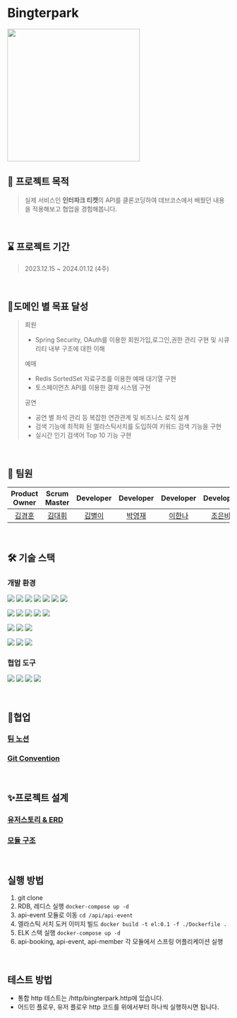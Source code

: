 # Bingterpark

<img src="https://i.imgur.com/xRGQU4e.jpg" width="300">

<br/>

## 📌 프로젝트 목적

> 실제 서비스인 **인터파크 티켓**의 API를 클론코딩하여
> 데브코스에서 배웠던 내용을 적용해보고 협업을 경험해봅니다.

<br/>

## ⌛️ 프로젝트 기간

> 2023.12.15 ~ 2024.01.12 (4주)

<br/>

## 🎯도메인 별 목표 달성
>회원
>- Spring Security, OAuth를 이용한 회원가입,로그인,권한 관리 구현 및 시큐리티 내부 구조에 대한 이해
>
> 예매
>- Redis SortedSet 자료구조를 이용한 예매 대기열 구현
>- 토스페이먼츠 API를 이용한 결제 시스템 구현
>
>
>공연
>- 공연 별 좌석 관리 등 복잡한 연관관계 및 비즈니스 로직 설계
>- 검색 기능에 최적화 된 엘라스틱서치를 도입하여 키워드 검색 기능을 구현
>- 실시간 인기 검색어 Top 10 기능 구현

<br/>

## 👥 팀원

|           Product Owner            |            Scrum Master             |             Developer              |             Developer              |             Developer              |            Developer            |
|:----------------------------------:|:-----------------------------------:|:----------------------------------:|:----------------------------------:|:----------------------------------:|:-------------------------------:|
| [김경훈](https://github.com/KarmaPol) | [김대휘](https://github.com/marooo326) | [김별이](https://github.com/byulcode) | [박영재](https://github.com/park0jae) | [이한나](https://github.com/annahxxl) | [조은비](https://github.com/eunbc) |

<br/>



## 🛠️ 기술 스택

### 개발 환경

<p>
<img src="https://img.shields.io/badge/JAVA 17-007396?style=for-the-badge&logo=java&logoColor=white">
<img src="https://img.shields.io/badge/Spring-6DB33F?style=for-the-badge&logo=Spring&logoColor=white">
<img src="https://img.shields.io/badge/Spring Boot 3-6DB33F?style=for-the-badge&logo=Spring boot&logoColor=white">
<img src="https://img.shields.io/badge/Spring Security 6-6DB33F?style=for-the-badge&logo=Spring Security&logoColor=white">
<img src="https://img.shields.io/badge/Spring Data JPA-6DB33F?style=for-the-badge&logo=Spring&logoColor=white">
<img src="https://img.shields.io/badge/Spring Batch-6DB33F?style=for-the-badge&logo=Spring&logoColor=white">
<img src="https://img.shields.io/badge/Thymeleaf-005F0F?style=for-the-badge&logo=thymeleaf&logoColor=white">
</p>

<p>
<img src="https://img.shields.io/badge/H2-004088?style=for-the-badge&logo=db&logoColor=white">
<img src="https://img.shields.io/badge/Mysql-4479A1?style=for-the-badge&logo=mysql&logoColor=white">
<img src="https://img.shields.io/badge/Redis-DC382D?style=for-the-badge&logo=redis&logoColor=white">
<img src="https://img.shields.io/badge/QueryDsl-02A8EF?style=for-the-badge&logo=QueryDsl&logoColor=white">
<img src="https://img.shields.io/badge/Elasticsearch-005571?style=for-the-badge&logo=elasticsearch&logoColor=white">
</p>

<p>
<img src="https://img.shields.io/badge/Gradle-02303A?style=for-the-badge&logo=gradle&logoColor=white">
<img src="https://img.shields.io/badge/Docker-2496ED?style=for-the-badge&logo=docker&logoColor=white">
<img src="https://img.shields.io/badge/JUnit5-25A162?style=for-the-badge&logo=junit5&logoColor=white">
</p>

<p>
<img src="https://img.shields.io/badge/Logstash-005571?style=for-the-badge&logo=logstash&logoColor=white">
<img src="https://img.shields.io/badge/Kibana-005571?style=for-the-badge&logo=kibana&logoColor=white">
<img src="https://img.shields.io/badge/Swagger-85EA2D?style=for-the-badge&logo=swagger&logoColor=white">
</p>

### 협업 도구

<p>
<img src="https://img.shields.io/badge/Git-F05032?style=for-the-badge&logo=Git&logoColor=white">
<img src="https://img.shields.io/badge/Github-000000?style=for-the-badge&logo=github&logoColor=white">
<img src="https://img.shields.io/badge/Slack-4A154B?style=for-the-badge&logo=slack&logoColor=white">
<img src="https://img.shields.io/badge/Notion-000000?style=for-the-badge&logo=notion&logoColor=white">
</p>

<br/>

## 🚀협업 

### [팀 노션](https://www.notion.so/backend-devcourse/2-BingterPark-4ecfb3943d9c4a8f9bb83f72876b6a80)

### [Git Convention](https://github.com/Team-BingBong/BE-05-Bingterpark/wiki/Git-Convention)
<br/>

## ✨프로젝트 설계

### [유저스토리 & ERD](https://github.com/Team-BingBong/BE-05-Bingterpark/wiki/Backlog-&-Database)

### [모듈 구조](https://github.com/Team-BingBong/BE-05-Bingterpark/wiki/%EB%A9%80%ED%8B%B0%EB%AA%A8%EB%93%88-%EA%B5%AC%EC%A1%B0)

<br/>


## 실행 방법

1. git clone
2. RDB, 레디스 실행 ```docker-compose up -d```
3. api-event 모듈로 이동 ```cd /api/api-event```
4. 엘라스틱 서치 도커 이미지 빌드 ```docker build -t el:0.1 -f ./Dockerfile .```
5. ELK 스택 실행 ```docker-compose up -d```
6. api-booking, api-event, api-member 각 모듈에서 스프링 어플리케이션 실행

<br/>

## 테스트 방법

- 통합 http 테스트는 /http/bingterpark.http에 있습니다.
- 어드민 플로우, 유저 플로우 http 코드를 위에서부터 하나씩 실행하시면 됩니다.
